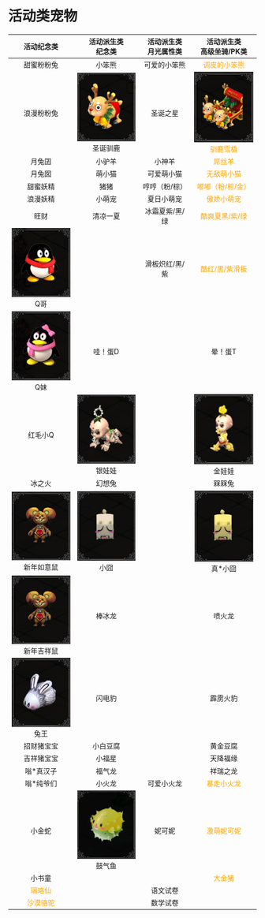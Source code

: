 # 活动类宠物

|                         活动纪念类                          |                 活动派生类<br/>纪念类                  | 活动派生类<br/>月光属性类 |                 活动派生类<br/>高级坐骑/PK类                 |
| :---------------------------------------------------------: | :----------------------------------------------------: | :-----------------------: | :----------------------------------------------------------: |
|                         甜蜜粉粉兔                          |                         小笨熊                         |       可爱的小笨熊        |        <span style="color:orange">调皮的小笨熊</span>        |
|                         浪漫粉粉兔                          | ![](/static/images/game/chongwu/sdxl.jpg)<br/>圣诞驯鹿 |         圣诞之星          | <span style="color:orange">![](/static/images/game/chongwu/xlxq.jpg)<br/>驯鹿雪橇</span> |
|                           月兔囝                            |                         小驴羊                         |          小神羊           |           <span style="color:orange">屌丝羊</span>           |
|                           月兔囡                            |                         萌小猫                         |        可爱萌小猫         |         <span style="color:orange">无敌萌小猫</span>         |
|                          甜蜜妖精                           |                          猪猪                          |       哼哼（粉/棕）       |      <span style="color:orange">嘟嘟（粉/棕/金）</span>      |
|                          浪漫妖精                           |                         小萌宠                         |        夏日小萌宠         |         <span style="color:orange">傲娇小萌宠</span>         |
|                            旺财                             |                        清凉一夏                        |      冰霜夏紫/黑/绿       |       <span style="color:orange">酷爽夏黑/紫/绿</span>       |
|       ![](/static/images/game/chongwu/qg.jpg)<br/>Q哥       |                         <br/>                          |      滑板炽红/黑/紫       |       <span style="color:orange">酷红/黑/紫滑板</span>       |
|       ![](/static/images/game/chongwu/qm.jpg)<br/>Q妹       |                        哇！蛋D                         |           <br/>           |                           晕！蛋T                            |
|                           红毛小Q                           |  ![](/static/images/game/chongwu/yww.jpg)<br/>银娃娃   |           <br/>           |     ![](/static/images/game/chongwu/jww.jpg)<br/>金娃娃      |
|                           冰之火                            |                         幻想兔                         |           <br/>           |                            槑槑兔                            |
| ![](/static/images/game/chongwu/xnryjxs.jpg)<br/>新年如意鼠 |    ![](/static/images/game/chongwu/xj.jpg)<br/>小囧    |           <br/>           |     ![](/static/images/game/chongwu/zxj.jpg)<br/>真*小囧     |
| ![](/static/images/game/chongwu/xnryjxs.jpg)<br/>新年吉祥鼠 |                         棒冰龙                         |           <br/>           |                            喷火龙                            |
|      ![](/static/images/game/chongwu/tw.jpg)<br/>兔王       |                         闪电豹                         |           <br/>           |                           霹雳火豹                           |
|                         招财猪宝宝                          |                        小白豆腐                        |           <br/>           |                           黄金豆腐                           |
|                         吉祥猪宝宝                          |                         小福星                         |           <br/>           |                           天降福缘                           |
|                          嗡*真汉子                          |                         福气龙                         |           <br/>           |                           祥瑞之龙                           |
|                          嗡*纯爷们                          |                         小火龙                         |        可爱小火龙         |         <span style="color:orange">暴走小火龙</span>         |
|                           小金蛇                            |  ![](/static/images/game/chongwu/gqy.png)<br/>鼓气鱼   |          妮可妮           |         <span style="color:orange">激萌妮可妮</span>         |
|                           小书童                            |                         <br/>                          |           <br/>           |           <span style="color:orange">大金猪</span>           |
|          <span style="color:orange">璃珞仙</span>           |                         <br/>                          |         语文试卷          |                            <br/>                             |
|         <span style="color:orange">沙漠骆驼</span>          |                         <br/>                          |         数学试卷          |                            <br/>                             |